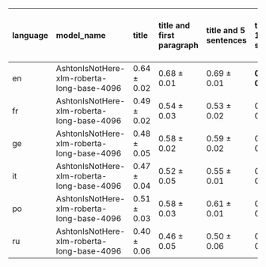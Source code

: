 | language   | model_name                                 | title           | title and first paragraph   | title and 5 sentences   | title and 10 sentences   | title and first sentence each paragraph   | raw text            |
|:-----------|:-------------------------------------------|:----------------|:----------------------------|:------------------------|:-------------------------|:------------------------------------------|:--------------------|
| en         | AshtonIsNotHere-xlm-roberta-long-base-4096 | 0.64 $\pm$ 0.02 | 0.68 $\pm$ 0.01             | 0.69 $\pm$ 0.01         | **0.70 $\pm$ 0.02**      | 0.69 $\pm$ 0.02                           | **0.70 $\pm$ 0.02** |
| fr         | AshtonIsNotHere-xlm-roberta-long-base-4096 | 0.49 $\pm$ 0.02 | 0.54 $\pm$ 0.03             | 0.53 $\pm$ 0.02         | 0.55 $\pm$ 0.02          | 0.56 $\pm$ 0.02                           | **0.57 $\pm$ 0.03** |
| ge         | AshtonIsNotHere-xlm-roberta-long-base-4096 | 0.48 $\pm$ 0.05 | 0.58 $\pm$ 0.02             | 0.59 $\pm$ 0.02         | 0.60 $\pm$ 0.01          | 0.61 $\pm$ 0.02                           | **0.66 $\pm$ 0.00** |
| it         | AshtonIsNotHere-xlm-roberta-long-base-4096 | 0.47 $\pm$ 0.04 | 0.52 $\pm$ 0.05             | 0.55 $\pm$ 0.01         | 0.57 $\pm$ 0.04          | 0.56 $\pm$ 0.04                           | **0.61 $\pm$ 0.05** |
| po         | AshtonIsNotHere-xlm-roberta-long-base-4096 | 0.51 $\pm$ 0.03 | 0.58 $\pm$ 0.03             | 0.61 $\pm$ 0.01         | 0.64 $\pm$ 0.02          | 0.64 $\pm$ 0.02                           | **0.67 $\pm$ 0.01** |
| ru         | AshtonIsNotHere-xlm-roberta-long-base-4096 | 0.40 $\pm$ 0.06 | 0.46 $\pm$ 0.05             | 0.50 $\pm$ 0.06         | 0.47 $\pm$ 0.02          | 0.49 $\pm$ 0.01                           | **0.53 $\pm$ 0.01** |